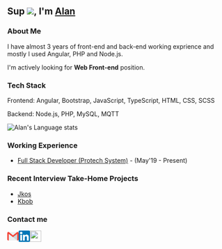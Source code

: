 ## Sup <img src="https://github.com/TheDudeThatCode/TheDudeThatCode/blob/master/Assets/Hi.gif" width="29px">, I'm [Alan](https://www.linkedin.com/in/alan-yu-4218b9b4/) 

### About Me

I have almost 3 years of front-end and back-end working exprience and mostly I used Angular, PHP and Node.js.

I'm actively looking for **Web Front-end** position.

### Tech Stack

Frontend: Angular, Bootstrap, JavaScript, TypeScript, HTML, CSS, SCSS

Backend: Node.js, PHP, MySQL, MQTT

![Alan's Language stats](https://github-readme-stats.vercel.app/api/top-langs/?username=imgonewild&langs_count=8)

### Working Experience
- [Full Stack Developer (Protech System)](https://www.protech.com.tw/Home/home_us.asp) - (May'19 - Present)

### Recent Interview Take-Home Projects
* [Jkos](https://github.com/imgonewild/jkos)
* [Kbob](https://github.com/imgonewild/kabob)

### Contact me

<a href="mailto:kaisite2004@gmail.com">
  <img align="left" width="26px" height="26px" src="https://github.com/imgonewild/imgonewild/blob/main/assets/Gmail.svg" />  
</a>

<a href="https://www.linkedin.com/in/alan-yu-4218b9b4/">
  <img align="left" width="26px" height="26px" src="https://github.com/imgonewild/imgonewild/blob/main/assets/Linkedin.svg"  />
</a>

<a href="https://stackoverflow.com/users/3077712/alan-yu">
  <img align="left" width="26px" height="26px" src="https://cdn.svgporn.com/logos/stackoverflow-icon.svg"  />
</a>
